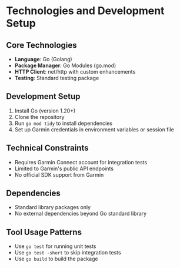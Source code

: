 # Technologies and Development Setup

## Core Technologies
- **Language**: Go (Golang)
- **Package Manager**: Go Modules (go.mod)
- **HTTP Client**: net/http with custom enhancements
- **Testing**: Standard testing package

## Development Setup
1. Install Go (version 1.20+)
2. Clone the repository
3. Run `go mod tidy` to install dependencies
4. Set up Garmin credentials in environment variables or session file

## Technical Constraints
- Requires Garmin Connect account for integration tests
- Limited to Garmin's public API endpoints
- No official SDK support from Garmin

## Dependencies
- Standard library packages only
- No external dependencies beyond Go standard library

## Tool Usage Patterns
- Use `go test` for running unit tests
- Use `go test -short` to skip integration tests
- Use `go build` to build the package